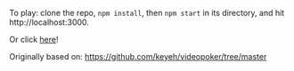 To play: clone the repo, `npm install`, then `npm start` in its directory, and hit http://localhost:3000.

Or click [here](https://jeffreyp.github.io/videopoker/)!

Originally based on: https://github.com/keyeh/videopoker/tree/master
